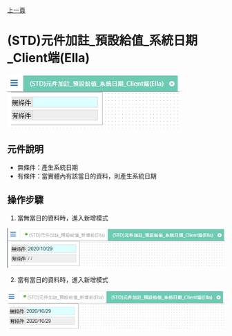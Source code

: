 [上一頁]({back})
# (STD)元件加註_預設給值_系統日期_Client端(Ella)
![](attachment/FX999500001845.png)
## 元件說明
* 無條件：產生系統日期
* 有條件：當實體內有該當日的資料，則產生系統日期
## 操作步驟
1. 當無當日的資料時，進入新增模式

![](attachment/FX999500001845-1.png)

2. 當有當日的資料時，進入新增模式

![](attachment/FX999500001845-2.png)